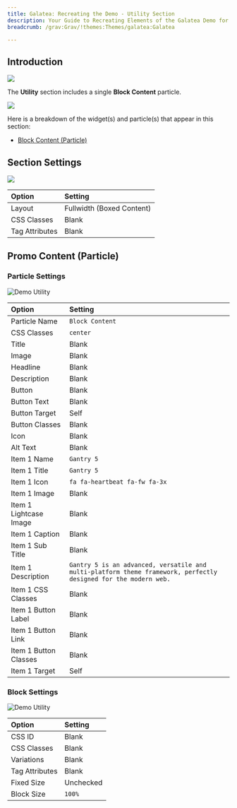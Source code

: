 ```yaml
---
title: Galatea: Recreating the Demo - Utility Section
description: Your Guide to Recreating Elements of the Galatea Demo for Grav
breadcrumb: /grav:Grav/!themes:Themes/galatea:Galatea

---
```


## Introduction

![](assets/demo_6.jpeg)

The **Utility** section includes a single **Block Content** particle.

![](assets/home_utility.jpeg)

Here is a breakdown of the widget(s) and particle(s) that appear in this section:

* [Block Content (Particle)](#block-content-(particle))

## Section Settings

![](assets/demo_utility_settings.jpeg)

| Option           | Setting                   |
| :--------------- | :----------               |
| Layout           | Fullwidth (Boxed Content) |
| CSS Classes      | Blank                     |
| Tag Attributes   | Blank                     |

## Promo Content (Particle)

### Particle Settings

![Demo Utility](demo_utility_1.jpeg)

| Option                | Setting                                                                                                             |
| :-----                | :-----                                                                                                              |
| Particle Name         | `Block Content`                                                                                                     |
| CSS Classes           | `center`                                                                                                            |
| Title                 | Blank                                                                                                               |
| Image                 | Blank                                                                                                               |
| Headline              | Blank                                                                                                               |
| Description           | Blank                                                                                                               |
| Button                | Blank                                                                                                               |
| Button Text           | Blank                                                                                                               |
| Button Target         | Self                                                                                                                |
| Button Classes        | Blank                                                                                                               |
| Icon                  | Blank                                                                                                               |
| Alt Text              | Blank                                                                                                               |
| Item 1 Name           | `Gantry 5`                                                                                                          |
| Item 1 Title          | `Gantry 5`                                                                                                          |
| Item 1 Icon           | `fa fa-heartbeat fa-fw fa-3x`                                                                                       |
| Item 1 Image          | Blank                                                                                                               |
| Item 1 Lightcase Image   | Blank                                                                                                               |
| Item 1 Caption        | Blank                                                                                                               |
| Item 1 Sub Title      | Blank                                                                                                               |
| Item 1 Description    | `Gantry 5 is an advanced, versatile and multi-platform theme framework, perfectly designed for the modern web. ` |
| Item 1 CSS Classes    | Blank                                                                                                               |
| Item 1 Button Label   | Blank                                                                                                               |
| Item 1 Button Link    | Blank                                                                                                               |
| Item 1 Button Classes | Blank                                                                                                               |
| Item 1 Target         | Self                                                                                                                |

### Block Settings

![Demo Utility](demo_utility_2.jpeg)

| Option         | Setting   |
| :-----         | :-----    |
| CSS ID         | Blank     |
| CSS Classes    | Blank     |
| Variations     | Blank     |
| Tag Attributes | Blank     |
| Fixed Size     | Unchecked |
| Block Size     | `100%`    |


